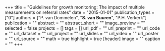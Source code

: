 +++
title = "Guidelines for growth monitoring: The impact of multiple measurements on referral rates"
date = "2015-01-01"
publication_types = ["0"]
authors = ["P. van Dommelen", "**S. van Buuren**", "P.H. Verkerk"]
publication = ""
abstract = ""
abstract_short = ""
image_preview = ""
selected = false
projects = []
tags = []
url_pdf = ""
url_preprint = ""
url_code = ""
url_dataset = ""
url_project = ""
url_slides = ""
url_video = ""
url_poster = ""
url_source = ""
math = true
highlight = true
[header]
image = ""
caption = ""
+++
